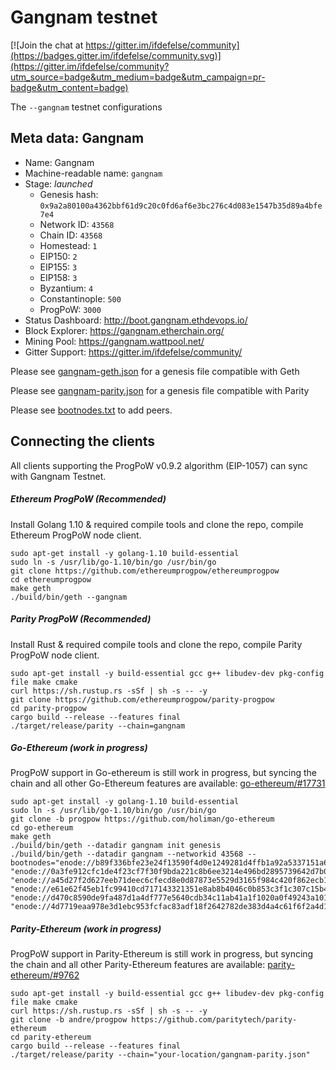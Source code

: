 # Gangnam testnet

[![Join the chat at https://gitter.im/ifdefelse/community](https://badges.gitter.im/ifdefelse/community.svg)](https://gitter.im/ifdefelse/community?utm_source=badge&utm_medium=badge&utm_campaign=pr-badge&utm_content=badge)

The `--gangnam` testnet configurations

## Meta data: Gangnam

- Name: Gangnam
- Machine-readable name: `gangnam`
- Stage: _launched_
  - Genesis hash: `0x9a2a80100a4362bbf61d9c20c0fd6af6e3bc276c4d083e1547b35d89a4bfe7e4`
  - Network ID: `43568`
  - Chain ID: `43568`
  - Homestead: `1`
  - EIP150: `2`
  - EIP155: `3`
  - EIP158: `3`
  - Byzantium: `4`
  - Constantinople: `500`
  - ProgPoW: `3000`
- Status Dashboard: http://boot.gangnam.ethdevops.io/
- Block Explorer: https://gangnam.etherchain.org/
- Mining Pool: https://gangnam.wattpool.net/
- Gitter Support: https://gitter.im/ifdefelse/community/

Please see [gangnam-geth.json](gangnam-geth.json) for a genesis file compatible with Geth

Please see [gangnam-parity.json](gangnam-parity.json) for a genesis file compatible with Parity

Please see [bootnodes.txt](bootnodes.txt) to add peers.

## Connecting the clients

All clients supporting the ProgPoW v0.9.2 algorithm (EIP-1057) can sync with Gangnam Testnet.

##### Ethereum ProgPoW (Recommended)

Install Golang 1.10 & required compile tools and clone the repo, compile Ethereum ProgPoW node client.

```
sudo apt-get install -y golang-1.10 build-essential
sudo ln -s /usr/lib/go-1.10/bin/go /usr/bin/go
git clone https://github.com/ethereumprogpow/ethereumprogpow
cd ethereumprogpow
make geth
./build/bin/geth --gangnam
```

##### Parity ProgPoW (Recommended)

Install Rust & required compile tools and clone the repo, compile Parity ProgPoW node client.

```
sudo apt-get install -y build-essential gcc g++ libudev-dev pkg-config file make cmake
curl https://sh.rustup.rs -sSf | sh -s -- -y
git clone https://github.com/ethereumprogpow/parity-progpow
cd parity-progpow
cargo build --release --features final
./target/release/parity --chain=gangnam
```

##### Go-Ethereum (work in progress)

ProgPoW support in Go-ethereum is still work in progress, but syncing the chain and all other Go-Ethereum features are available: [go-ethereum/#17731](https://github.com/ethereum/go-ethereum/pull/17731)

```
sudo apt-get install -y golang-1.10 build-essential
sudo ln -s /usr/lib/go-1.10/bin/go /usr/bin/go
git clone -b progpow https://github.com/holiman/go-ethereum
cd go-ethereum
make geth
./build/bin/geth --datadir gangnam init genesis
./build/bin/geth --datadir gangnam --networkid 43568 --bootnodes="enode://b89f336bfe23e24f13590f4d0e1249281d4ffb1a92a5337151a6592db841980cd6756b29f22fbf1990ac8a09ed4662f46a9745d820c6524b6365099d16772603@5.45.85.1:30303",
"enode://0a3fe912cfc1de4f23cf7f30f9bda221c8b6ee3214e496bd2895739642d7b0e7b8440896cb789ac239ea67f52de18e1b78940c7808f5ace3f25a6c4edf30405c@46.228.240.23:30303",
"enode://a45d27f2d627eeb71deec6cfecd8e0d87873e5529d3165f984c420f862ecb1be4f2dd483cb82a74822dd40206e73cb7bbbc27d74c38860105f516a5fa293265c@35.240.35.207:30303",
"enode://e61e62f45eb1fc99410cd717143321351e8ab8b4046c0b853c3f1c307c15b454e4e39c32bd08335ac48f74970f118a6c9f30d420d936f36bc5a449ebe45076a1@74.108.57.80:30303",
"enode://d470c8590de9fa487d1a4df777e5640cdb34c11ab41a1f1020a0f49243a101206d94faf04fa6ca28a11c3f4b042348c483f486cd5ae6210d82f5864d78b39435@35.240.35.207:30303",
"enode://4d7719eaa978e3d1ebc953fcfac83adf18f2642782de383d4a4c61f6f2a4d1492ae68c456d9bc7f41089f68cada1a586534c91941232760ef56b2ce33a3094d3@35.204.138.0:30303",
```

##### Parity-Ethereum (work in progress)

ProgPoW support in Parity-Ethereum is still work in progress, but syncing the chain and all other Parity-Ethereum features are available: [parity-ethereum/#9762](https://github.com/paritytech/parity-ethereum/pull/9762)

```
sudo apt-get install -y build-essential gcc g++ libudev-dev pkg-config file make cmake
curl https://sh.rustup.rs -sSf | sh -s -- -y
git clone -b andre/progpow https://github.com/paritytech/parity-ethereum
cd parity-ethereum
cargo build --release --features final
./target/release/parity --chain="your-location/gangnam-parity.json"
```

